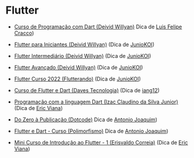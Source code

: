 # Flutter

- [Curso de Programação com Dart (Deivid Willyan)](https://youtube.com/playlist?list=PLRpTFz5_57cseSiszvssXO7HKVzOsrI77) Dica de [Luis Felipe Cracco](https://github.com/LuisFelipeCracco))

- [Flutter para Iniciantes (Deivid Willyan)](https://www.youtube.com/watch?v=fcMlPEVSacs&list=PLRpTFz5_57cvo0CHf-AnojOvpznz8YO7S&ab_channel=DeividWillyan%7CFlutter) (Dica de [JunioKOI](https://github.com/Juniokoi))

- [Flutter Intermediário (Deivid Willyan)](https://www.youtube.com/watch?v=14Ahr8S1psk&list=PLRpTFz5_57cvYvKja5Ex92aQ_HNADo4Oh&ab_channel=DeividWillyan%7CFlutter) (Dica de [JunioKOI](https://github.com/Juniokoi))

- [Flutter Avançado (Deivid Willyan)](https://www.youtube.com/watch?v=5rjQ5ooWDoY&list=PLRpTFz5_57cufduUDgiZZqA_k5Q7UV_50&ab_channel=DeividWillyan%7CFlutter) (Dica de [JunioKOI](https://github.com/Juniokoi))

- [Flutter Curso 2022 (Flutterando)](https://www.youtube.com/playlist?list=PLlBnICoI-g-fuy5jZiCufhFip1BlBswI7) (Dica de [JunioKOI](https://github.com/Juniokoi))

- [Curso de Flutter e Dart (Daves Tecnologia)](https://www.youtube.com/playlist?list=PL5EmR7zuTn_aX0pG4oWTyKKQT25Hkq2XG) (Dica de [iang12](https://github.com/iang12))

- [Programação com a linguagem Dart (Izac Claudino da Silva Junior)](https://www.udemy.com/course/programacao-linguagem-dart/) (Dica de [Eric Viana](https://github.com/ericviana))

- [Do Zero à Publicação (Dotcode)](https://www.youtube.com/playlist?list=PLgQHOfYMaGIXTZA-k7NazkifmAvJM1vw6) Dica de [Antonio Joaquim](https://github.com/AntJoaquimDev))

- [Flutter e Dart - Curso (Polimorfismo)](https://www.youtube.com/playlist?list=PLqdwHeoSjEN-9aGd-RxaS_2cyD_AKT0c_) Dica de [Antonio Joaquim](https://github.com/AntJoaquimDev))

- [Mini Curso de Introdução ao Flutter - 1 (Erisvaldo Correia)](https://www.udemy.com/course/mini-curso-de-introducao-ao-flutter/) (Dica de [Eric Viana](https://github.com/ericviana))


